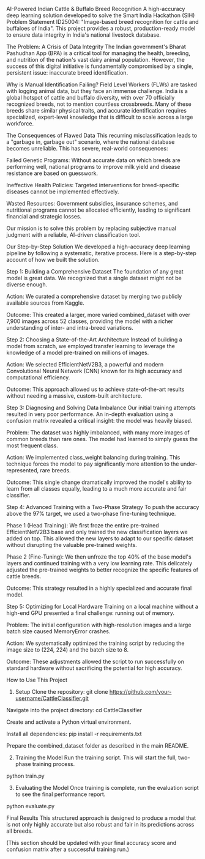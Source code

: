 AI-Powered Indian Cattle & Buffalo Breed Recognition
A high-accuracy deep learning solution developed to solve the Smart India Hackathon (SIH) Problem Statement ID25004: "Image-based breed recognition for cattle and buffaloes of India". This project provides a robust, production-ready model to ensure data integrity in India's national livestock database.

The Problem: A Crisis of Data Integrity
The Indian government's Bharat Pashudhan App (BPA) is a critical tool for managing the health, breeding, and nutrition of the nation's vast dairy animal population. However, the success of this digital initiative is fundamentally compromised by a single, persistent issue: inaccurate breed identification.

Why is Manual Identification Failing?
Field Level Workers (FLWs) are tasked with logging animal data, but they face an immense challenge. India is a global hotspot of cattle and buffalo diversity, with over 70 officially recognized breeds, not to mention countless crossbreeds. Many of these breeds share similar physical traits, and accurate identification requires specialized, expert-level knowledge that is difficult to scale across a large workforce.

The Consequences of Flawed Data
This recurring misclassification leads to a "garbage in, garbage out" scenario, where the national database becomes unreliable. This has severe, real-world consequences:

Failed Genetic Programs: Without accurate data on which breeds are performing well, national programs to improve milk yield and disease resistance are based on guesswork.

Ineffective Health Policies: Targeted interventions for breed-specific diseases cannot be implemented effectively.

Wasted Resources: Government subsidies, insurance schemes, and nutritional programs cannot be allocated efficiently, leading to significant financial and strategic losses.

Our mission is to solve this problem by replacing subjective manual judgment with a reliable, AI-driven classification tool.

Our Step-by-Step Solution
We developed a high-accuracy deep learning pipeline by following a systematic, iterative process. Here is a step-by-step account of how we built the solution.

Step 1: Building a Comprehensive Dataset
The foundation of any great model is great data. We recognized that a single dataset might not be diverse enough.

Action: We curated a comprehensive dataset by merging two publicly available sources from Kaggle.

Outcome: This created a larger, more varied combined_dataset with over 7,900 images across 52 classes, providing the model with a richer understanding of inter- and intra-breed variations.

Step 2: Choosing a State-of-the-Art Architecture
Instead of building a model from scratch, we employed transfer learning to leverage the knowledge of a model pre-trained on millions of images.

Action: We selected EfficientNetV2B3, a powerful and modern Convolutional Neural Network (CNN) known for its high accuracy and computational efficiency.

Outcome: This approach allowed us to achieve state-of-the-art results without needing a massive, custom-built architecture.

Step 3: Diagnosing and Solving Data Imbalance
Our initial training attempts resulted in very poor performance. An in-depth evaluation using a confusion matrix revealed a critical insight: the model was heavily biased.

Problem: The dataset was highly imbalanced, with many more images of common breeds than rare ones. The model had learned to simply guess the most frequent class.

Action: We implemented class_weight balancing during training. This technique forces the model to pay significantly more attention to the under-represented, rare breeds.

Outcome: This single change dramatically improved the model's ability to learn from all classes equally, leading to a much more accurate and fair classifier.

Step 4: Advanced Training with a Two-Phase Strategy
To push the accuracy above the 97% target, we used a two-phase fine-tuning technique.

Phase 1 (Head Training): We first froze the entire pre-trained EfficientNetV2B3 base and only trained the new classification layers we added on top. This allowed the new layers to adapt to our specific dataset without disrupting the valuable pre-trained weights.

Phase 2 (Fine-Tuning): We then unfroze the top 40% of the base model's layers and continued training with a very low learning rate. This delicately adjusted the pre-trained weights to better recognize the specific features of cattle breeds.

Outcome: This strategy resulted in a highly specialized and accurate final model.

Step 5: Optimizing for Local Hardware
Training on a local machine without a high-end GPU presented a final challenge: running out of memory.

Problem: The initial configuration with high-resolution images and a large batch size caused MemoryError crashes.

Action: We systematically optimized the training script by reducing the image size to (224, 224) and the batch size to 8.

Outcome: These adjustments allowed the script to run successfully on standard hardware without sacrificing the potential for high accuracy.

How to Use This Project
1. Setup
Clone the repository: git clone https://github.com/your-username/CattleClassifier.git

Navigate into the project directory: cd CattleClassifier

Create and activate a Python virtual environment.

Install all dependencies: pip install -r requirements.txt

Prepare the combined_dataset folder as described in the main README.

2. Training the Model
Run the training script. This will start the full, two-phase training process.

python train.py

3. Evaluating the Model
Once training is complete, run the evaluation script to see the final performance report.

python evaluate.py

Final Results
This structured approach is designed to produce a model that is not only highly accurate but also robust and fair in its predictions across all breeds.

(This section should be updated with your final accuracy score and confusion matrix after a successful training run.)
